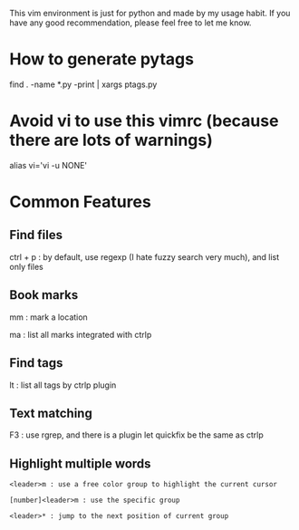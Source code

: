 This vim environment is just for python and made by my usage habit. If you have any good recommendation, please feel free to let me know.

# How to generate pytags
find . -name *.py -print | xargs ptags.py

# Avoid vi to use this vimrc (because there are lots of warnings)
alias vi='vi -u NONE'

# Common Features

## Find files
ctrl + p : by default, use regexp (I hate fuzzy search very much), and list only files

## Book marks
mm : mark a location

ma : list all marks integrated with ctrlp

## Find tags
lt : list all tags by ctrlp plugin

## Text matching
F3 : use rgrep, and there is a plugin let quickfix be the same as ctrlp

## Highlight multiple words

```
<leader>m : use a free color group to highlight the current cursor
  
[number]<leader>m : use the specific group
  
<leader>* : jump to the next position of current group
```
